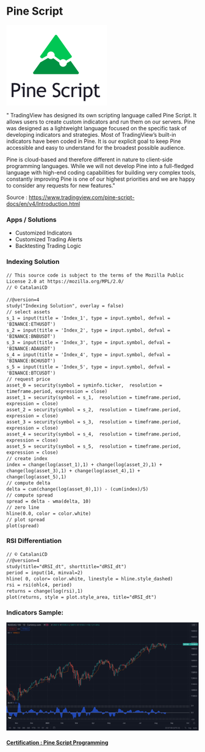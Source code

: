 # Pine Script 

![alt text](https://github.com/CatalaniCD/quantitative_finance/blob/main/pinescript/pinescript.png?raw=true)

" TradingView has designed its own scripting language called Pine Script. It allows users to create custom indicators and run them on our servers. Pine was designed as a lightweight language focused on the specific task of developing indicators and strategies. Most of TradingView’s built-in indicators have been coded in Pine. It is our explicit goal to keep Pine accessible and easy to understand for the broadest possible audience.

Pine is cloud-based and therefore different in nature to client-side programming languages. While we will not develop Pine into a full-fledged language with high-end coding capabilities for building very complex tools, constantly improving Pine is one of our highest priorities and we are happy to consider any requests for new features."

Source : https://www.tradingview.com/pine-script-docs/en/v4/Introduction.html

### Apps / Solutions
  
  - Customized Indicators
  - Customized Trading Alerts
  - Backtesting Trading Logic

### Indexing Solution

    // This source code is subject to the terms of the Mozilla Public License 2.0 at https://mozilla.org/MPL/2.0/
    // © CatalaniCD

    //@version=4
    study("Indexing Solution", overlay = false)
    // select assets
    s_1 = input(title = 'Index_1', type = input.symbol, defval = 'BINANCE:ETHUSDT')
    s_2 = input(title = 'Index_2', type = input.symbol, defval = 'BINANCE:BNBUSDT')
    s_3 = input(title = 'Index_3', type = input.symbol, defval = 'BINANCE:ADAUSDT')
    s_4 = input(title = 'Index_4', type = input.symbol, defval = 'BINANCE:BCHUSDT')
    s_5 = input(title = 'Index_5', type = input.symbol, defval = 'BINANCE:BTCUSDT')
    // request price
    asset_0 = security(symbol = syminfo.ticker,  resolution = timeframe.period, expression = close)
    asset_1 = security(symbol = s_1,  resolution = timeframe.period, expression = close)
    asset_2 = security(symbol = s_2,  resolution = timeframe.period, expression = close)
    asset_3 = security(symbol = s_3,  resolution = timeframe.period, expression = close)
    asset_4 = security(symbol = s_4,  resolution = timeframe.period, expression = close)
    asset_5 = security(symbol = s_5,  resolution = timeframe.period, expression = close)
    // create index
    index = change(log(asset_1),1) + change(log(asset_2),1) + change(log(asset_3),1) + change(log(asset_4),1) + change(log(asset_5),1)
    // compute delta
    delta = cum(change(log(asset_0),1)) - (cum(index)/5)
    // compute spread
    spread = delta - wma(delta, 10)
    // zero line
    hline(0.0, color = color.white)
    // plot spread
    plot(spread)
    
### RSI Differentiation
    // © CatalaniCD
    //@version=4
    study(title="dRSI_dt", shorttitle="dRSI_dt")
    period = input(14, minval=2)
    hline( 0, color= color.white, linestyle = hline.style_dashed)
    rsi = rsi(ohlc4, period)
    returns = change(log(rsi),1)
    plot(returns, style = plot.style_area, title="dRSI_dt")
 
  
### Indicators Sample:

![alt text](https://github.com/CatalaniCD/quantitative_finance/blob/main/pinescript/pine_indicators.png?raw=true)

#### [Certification : Pine Script Programming ](https://www.udemy.com/certificate/UC-86e2dd1b-e579-452a-bb11-dbe75b537dc5/)
